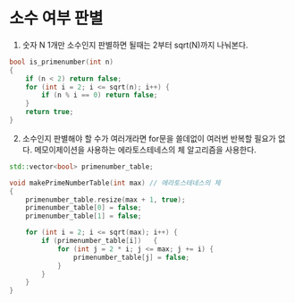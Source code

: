 # 소수 여부 판별

1) 숫자 N 1개만 소수인지 판별하면 될때는 2부터 sqrt(N)까지 나눠본다.
```C++
bool is_primenumber(int n) 
{
	if (n < 2) return false;
	for (int i = 2; i <= sqrt(n); i++) {
		if (n % i == 0) return false; 
	} 
	return true; 
}
```

2) 소수인지 판별해야 할 수가 여러개라면 for문을 쓸데없이 여러번 반복할 필요가 없다. 메모이제이션을 사용하는 에라토스테네스의 체 알고리즘을 사용한다.
```C++
std::vector<bool> primenumber_table;

void makePrimeNumberTable(int max) // 에라토스테네스의 체
{    
	primenumber_table.resize(max + 1, true);
	primenumber_table[0] = false;
	primenumber_table[1] = false;

	for (int i = 2; i <= sqrt(max); i++) {
		if (primenumber_table[i])	{
			for (int j = 2 * i; j <= max; j += i) {
				primenumber_table[j] = false;
			}
		}
    }
}
```